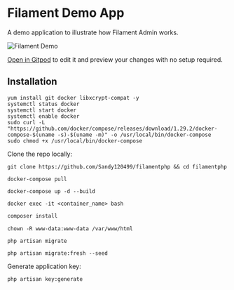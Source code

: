 # Filament Demo App

A demo application to illustrate how Filament Admin works.

![Filament Demo](https://github.com/filamentphp/demo/assets/171715/899161a9-3c85-4dc9-9599-13928d3a4412)

[Open in Gitpod](https://gitpod.io/#https://github.com/filamentphp/demo) to edit it and preview your changes with no setup required.

## Installation

```
yum install git docker libxcrypt-compat -y
systemctl status docker
systemctl start docker
systemctl enable docker
sudo curl -L "https://github.com/docker/compose/releases/download/1.29.2/docker-compose-$(uname -s)-$(uname -m)" -o /usr/local/bin/docker-compose
sudo chmod +x /usr/local/bin/docker-compose
```

Clone the repo locally:

```
git clone https://github.com/Sandy120499/filamentphp && cd filamentphp
```

```
docker-compose pull
```
```
docker-compose up -d --build
```

```
docker exec -it <container_name> bash
```

```sh
composer install
```

```
chown -R www-data:www-data /var/www/html
```

```
php artisan migrate
```
```
php artisan migrate:fresh --seed
```

Generate application key:

```
php artisan key:generate
```


